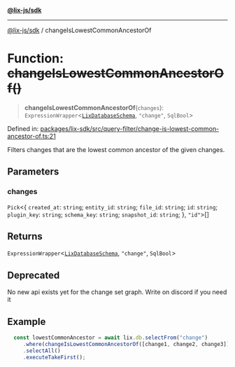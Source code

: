 [**@lix-js/sdk**](../README.md)

***

[@lix-js/sdk](../README.md) / changeIsLowestCommonAncestorOf

# Function: ~~changeIsLowestCommonAncestorOf()~~

> **changeIsLowestCommonAncestorOf**(`changes`): `ExpressionWrapper`\<[`LixDatabaseSchema`](../type-aliases/LixDatabaseSchema.md), `"change"`, `SqlBool`\>

Defined in: [packages/lix-sdk/src/query-filter/change-is-lowest-common-ancestor-of.ts:21](https://github.com/opral/monorepo/blob/95d464500b14a3c0aabc535935d800ebcc86d1ad/packages/lix-sdk/src/query-filter/change-is-lowest-common-ancestor-of.ts#L21)

Filters changes that are the lowest common ancestor of the given changes.

## Parameters

### changes

`Pick`\<\{ `created_at`: `string`; `entity_id`: `string`; `file_id`: `string`; `id`: `string`; `plugin_key`: `string`; `schema_key`: `string`; `snapshot_id`: `string`; \}, `"id"`\>[]

## Returns

`ExpressionWrapper`\<[`LixDatabaseSchema`](../type-aliases/LixDatabaseSchema.md), `"change"`, `SqlBool`\>

## Deprecated

No new api exists yet for the change set graph. Write on discord if you need it

## Example

```ts
  const lowestCommonAncestor = await lix.db.selectFrom("change")
     .where(changeIsLowestCommonAncestorOf([change1, change2, change3]))
     .selectAll()
     .executeTakeFirst();
  ```
